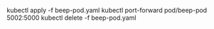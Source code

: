 kubectl apply -f beep-pod.yaml
kubectl port-forward pod/beep-pod 5002:5000
kubectl delete -f beep-pod.yaml
